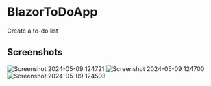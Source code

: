 # BlazorToDoApp
Create a to-do list

## Screenshots
![Screenshot 2024-05-09 124721](https://github.com/GisoreB/BlazorToDoApp/assets/144854877/71c16127-bda9-48c7-95e8-e6340f5d2132)
![Screenshot 2024-05-09 124700](https://github.com/GisoreB/BlazorToDoApp/assets/144854877/c10d7ead-5992-425d-bbbb-5d8fc7d8730c)
![Screenshot 2024-05-09 124503](https://github.com/GisoreB/BlazorToDoApp/assets/144854877/9d013a14-e673-4b13-8895-e034854fec3c)
